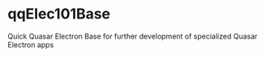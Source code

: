 # qqElec101Base
Quick Quasar Electron Base for further development of specialized Quasar Electron apps
